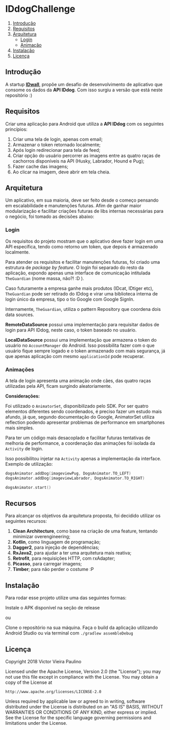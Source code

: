 # IDdogChallenge

1. [Introdução](#introduction) 
2. [Requisitos](#requirements) 
3. [Arquitetura](#architecture) 
   * [Login](#login) 
   * [Animação](#animation) 
4. [Instalação](#setup)  
5. [Licença](#license)
<a name="introduction" />

## Introdução

A startup [**IDwall**](https://idwall.co/), propõe um desafio de desenvolvimento de aplicativo que consome os dados da **API IDdog**.  Com isso surgiu a versão que está neste repositório :)
<a name="requirements" />

## Requisitos

Criar uma aplicação para Android que utiliza a **API IDdog** com os seguintes princípios:

 1. Criar uma tela de login, apenas com email;
 2. Armazenar o token retornado localmente;
 3. Após login redirecionar para tela de feed;
 4. Criar opção do usuário percorrer as imagens entre as quatro raças de cachorros disponíveis na API (Husky, Labrador, Hound e Pug);
 5. Fazer cache das imagens;
 6. Ao clicar na imagem, deve abrir em tela cheia.
<a name="architecture" />

## Arquitetura

Um aplicativo, em sua maioria, deve ser feito desde o começo pensando em escalabilidade e manutenções futuras. Afim de ganhar maior modularização e facilitar criações futuras de libs internas necessárias para o negócio, foi tomado as decisões abaixo:
<a name="login" />

### Login

Os requisitos do projeto mostram que o aplicativo deve fazer login em uma API específica, tendo como retorno um token, que depois é armazenado localmente. 

Para atender os requisitos e facilitar manutenções futuras, foi criado uma estrutura de *package by feature*. O login foi separado do resto da aplicação, expondo apenas uma interface de comunicação intitulada ```TheGuardian``` (nome massa, não?! :D ).

Caso futuramente a empresa ganhe mais produtos (IDcat, IDtiger etc), ```TheGuardian``` pode ser retirado do IDdog e virar uma biblioteca interna de login único da empresa, tipo o tio Google com Google SignIn.

Internamente, ```TheGuardian```, utiliza o pattern Repository que coordena dois data sources.

**RemoteDataSource** possui uma implementação para requisitar dados de login para API IDdog, neste caso, o token baseado no usuário.

**LocalDataSource** possui uma implementação que armazena o token do usuário no ```AccountManager``` do Android. Isso possibilita fazer com o que usuário fique sempre logado e o token armazenado com mais segurança, já que apenas aplicação com mesmo ```applicationId``` pode recuperar.
<a name="animation" />

### Animações

A tela de login apresenta uma animação onde cães, das quatro raças utilizadas pela API, ficam surgindo aleatoriamente. 

**Considerações:**

Foi utilizado o ```AnimatorSet```, disponibilizado pelo SDK. Por ser quatro elementos diferentes sendo coordenados, é preciso fazer um estudo mais afundo, já que, segundo documentação do Google, AnimatorSet utiliza reflection podendo apresentar problemas de performance em smartphones mais simples.

Para ter um código mais desacoplado e facilitar futuras tentativas de melhoria de performance, a coordenação das animações foi isolada da ```Activity``` de login.

Isso possibilitou injetar na ```Activity``` apenas a implementação da interface. Exemplo de utilização:

```kotlin
dogsAnimator.addDog(imageviewPug, DogsAnimator.TO_LEFT)
dogsAnimator.addDog(imageviewLabrador, DogsAnimator.TO_RIGHT)

dogsAnimator.start()
```
<a name="resources" />

## Recursos

Para alcançar os objetivos da arquitetura proposta, foi decidido utilizar os seguintes recursos:

 1. **Clean Architecture**, como base na criação de uma feature, tentando minimizar overengineering;
 2. **Kotlin**, como linguagem de programação;
 3. **Dagger2**, para injeção de dependências;
 4. **RxJava2**, para ajudar a ter uma arquitetura mais reativa;
 5. **Retrofit**, para requisições HTTP, com rxAdapter;
 6. **Picasso**, para carregar imagens;
 7. **Timber**; para não perder o costume :P
<a name="setup" />

## Instalação

Para rodar esse projeto utilize uma das seguintes formas:

Instale o APK disponível na seção de release

ou

Clone o repositório na sua máquina.
Faça o build da aplicação utilizando Android Studio ou via terminal com ```./gradlew assembleDebug```

<a name="license" />

## Licença
<aside class="notice">
  
Copyright 2018 Victor Vieira Paulino

Licensed under the Apache License, Version 2.0 (the "License");
you may not use this file except in compliance with the License.
You may obtain a copy of the License at

    http://www.apache.org/licenses/LICENSE-2.0

Unless required by applicable law or agreed to in writing, software
distributed under the License is distributed on an "AS IS" BASIS,
WITHOUT WARRANTIES OR CONDITIONS OF ANY KIND, either express or implied.
See the License for the specific language governing permissions and
limitations under the License.

</aside>
